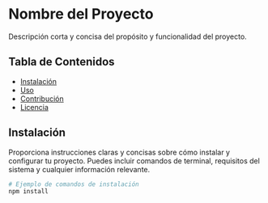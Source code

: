 # Nombre del Proyecto

Descripción corta y concisa del propósito y funcionalidad del proyecto.

## Tabla de Contenidos

- [Instalación](#instalación)
- [Uso](#uso)
- [Contribución](#contribución)
- [Licencia](#licencia)

## Instalación

Proporciona instrucciones claras y concisas sobre cómo instalar y configurar tu proyecto. Puedes incluir comandos de terminal, requisitos del sistema y cualquier información relevante.

```bash
# Ejemplo de comandos de instalación
npm install
